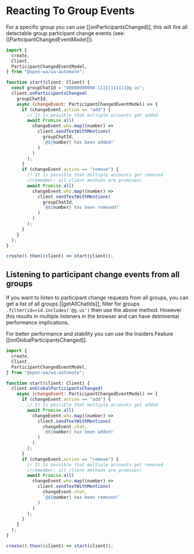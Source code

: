 # Reacting To Group Events

For a specific group you can use [[onParticipantsChanged]], this will fire all detectable group participant change events (see: [[ParticipantChangedEventModel]]).

```javascript
import {
  create,
  Client,
  ParticipantChangedEventModel,
} from "@open-wa/wa-automate";

function start(client: Client) {
  const groupChatId = "00000000000-11111111111@g.us";
  client.onParticipantsChanged(
    groupChatId,
    async (changeEvent: ParticipantChangedEventModel) => {
      if (changeEvent.action == "add") {
        // It is possible that multiple accounts get added
        await Promise.all(
          changeEvent.who.map((number) =>
            client.sendTextWithMentions(
              groupChatId,
              `@${number} has been added!`
            )
          )
        );
      }
      if (changeEvent.action == "remove") {
        // It is possible that multiple accounts get removed
        //remember: all client methods are promises!
        await Promise.all(
          changeEvent.who.map((number) =>
            client.sendTextWithMentions(
              groupChatId,
              `@${number} has been removed!`
            )
          )
        );
      }
    }
  );
}

create().then((client) => start(client));
```

## Listening to participant change events from all groups

If you want to listen to participant change requests from all groups, you can get a list of all groups [[getAllChatIds]], filter for groups `.filter(id=>id.includes('@g.us')` then use the above method. However this results in multiple listeners in the browser and can have detrimental performance implications.

For better performance and stability you can use the Insiders Feature [[onGlobalParticipantsChanged]].

```javascript
import {
  create,
  Client,
  ParticipantChangedEventModel,
} from "@open-wa/wa-automate";

function start(client: Client) {
  client.onGlobalParticipantsChanged(
    async (changeEvent: ParticipantChangedEventModel) => {
      if (changeEvent.action == "add") {
        // It is possible that multiple accounts get added
        await Promise.all(
          changeEvent.who.map((number) =>
            client.sendTextWithMentions(
              changeEvent.chat,
              `@${number} has been added!`
            )
          )
        );
      }
      if (changeEvent.action == "remove") {
        // It is possible that multiple accounts get removed
        //remember: all client methods are promises!
        await Promise.all(
          changeEvent.who.map((number) =>
            client.sendTextWithMentions(
              changeEvent.chat,
              `@${number} has been removed!`
            )
          )
        );
      }
    }
  );
}

create().then((client) => start(client));
```